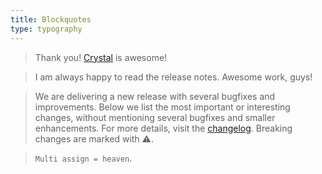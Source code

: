 ```yaml
---
title: Blockquotes
type: typography
---
```


> Thank you! [Crystal](https://crystal-lang.org) is awesome!

> I am always happy to read the release notes. Awesome work, guys!

> We are delivering a new release with several bugfixes and improvements. Below we list the most important or interesting changes, without mentioning several bugfixes and smaller enhancements. For more details, visit the [changelog](https://github.com/crystal-lang/crystal/releases/tag/1.3.0). Breaking changes are marked with ⚠️.

> `Multi assign = heaven`.
